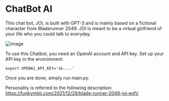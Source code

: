 # ChatBot AI
This chat bot, JOI, is built with GPT-3 and is mainly based on a fictional character from Bladerunner 2049. JOI is meant to be a virtual girlfriend of your life who you could talk to everyday.

![image](https://user-images.githubusercontent.com/82024418/207245359-3e834bd4-d2cd-48fb-a17f-de4bab0c967e.png)

To use this Chatbot, you need an OpenAI account and API key. Set up your API key in the environment:
```
export OPENAI_API_KEY='sk-...'
```
Once you are done, simply run main.py.

Personality is referred to the following description: https://funkymbti.com/2021/12/29/blade-runner-2049-joi-enfj/
